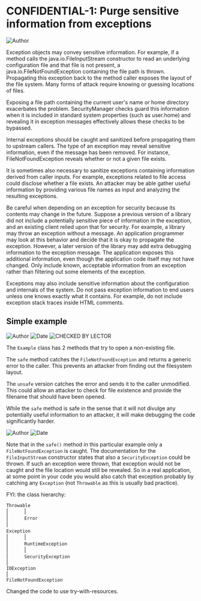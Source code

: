 # CONFIDENTIAL-1: Purge sensitive information from exceptions
![Author](https://img.shields.io/badge/Author-Oracle-blue.svg)


Exception objects may convey sensitive information. For example, if a method calls the java.io.FileInputStream constructor to read an underlying configuration file and that file is not present, a java.io.FileNotFoundException containing the file path is thrown. Propagating this exception back to the method caller exposes the layout of the file system. Many forms of attack require knowing or guessing locations of files.

Exposing a file path containing the current user's name or home directory exacerbates the problem. SecurityManager checks guard this information when it is included in standard system properties (such as user.home) and revealing it in exception messages effectively allows these checks to be bypassed.

Internal exceptions should be caught and sanitized before propagating them to upstream callers. The type of an exception may reveal sensitive information, even if the message has been removed. For instance, FileNotFoundException reveals whether or not a given file exists.

It is sometimes also necessary to sanitize exceptions containing information derived from caller inputs. For example, exceptions related to file access could disclose whether a file exists. An attacker may be able gather useful information by providing various file names as input and analyzing the resulting exceptions.

Be careful when depending on an exception for security because its contents may change in the future. Suppose a previous version of a library did not include a potentially sensitive piece of information in the exception, and an existing client relied upon that for security. For example, a library may throw an exception without a message. An application programmer may look at this behavior and decide that it is okay to propagate the exception. However, a later version of the library may add extra debugging information to the exception message. The application exposes this additional information, even though the application code itself may not have changed. Only include known, acceptable information from an exception rather than filtering out some elements of the exception.

Exceptions may also include sensitive information about the configuration and internals of the system. Do not pass exception information to end users unless one knows exactly what it contains. For example, do not include exception stack traces inside HTML comments.

## Simple example

![Author](https://img.shields.io/badge/Author-Robin.Peiremans-blue.svg)
![Date](https://img.shields.io/badge/Date-20171111-lightgrey.svg)
![CHECKED BY LECTOR](https://img.shields.io/badge/CHECKED_BY_LECTOR-YES-green.svg)


The ```Example``` class has 2 methods that try to open a non-existing file.

The ```safe``` method catches the ```FileNotFoundException``` and returns a generic error to the caller. This prevents an attacker from finding out the filesystem layout.

The ```unsafe``` version catches the error and sends it to the caller unmodified. This could allow an attacker to check for file existence and provide the filename that should have been opened.

While the ```safe``` method is safe in the sense that it will not divulge any potentially useful information to an attacker, it will make debugging the code significantly harder.

![Author](https://img.shields.io/badge/Author-Manu.DeWitte-blue.svg)
![Date](https://img.shields.io/badge/Date-20180124-lightgrey.svg)

Note that in the `safe()` method in this particular example only a `FileNotFoundException` is caught. The documentation for the `FileInputStream` constructor states that also a `SecurityException` could be thrown. If such an exception were thrown, that exception would not be caught and the file location would still be revealed. So in a real application, at some point in your code you would also catch that exception probably by catching any `Exception` (not `Throwable` as this is usually bad practice).

FYI: the class hierarchy:

`Throwable`  
&#124;&nbsp;&nbsp;&nbsp;&nbsp;&nbsp;&nbsp;&nbsp;&nbsp;&nbsp;&nbsp; 
&#124;&nbsp;&nbsp;&nbsp;&nbsp;&nbsp;  
&#124;&nbsp;&nbsp;&nbsp;&nbsp;&nbsp;&nbsp;&nbsp;&nbsp;&nbsp;&nbsp;&nbsp;`Error`  
&#124;&nbsp;&nbsp;&nbsp;&nbsp;&nbsp;     
`Exception`&nbsp;&nbsp;&nbsp;&nbsp;&nbsp;  
&#124;&nbsp;&nbsp;&nbsp;&nbsp;&nbsp;&nbsp;&nbsp;&nbsp;&nbsp;&nbsp;
&#124;&nbsp;&nbsp;&nbsp;&nbsp;&nbsp;&nbsp;&nbsp;&nbsp;&nbsp;&nbsp;  
&#124;&nbsp;&nbsp;&nbsp;&nbsp;&nbsp;&nbsp;&nbsp;&nbsp;&nbsp;&nbsp;&nbsp;`RuntimeException`   
&#124;&nbsp;&nbsp;&nbsp;&nbsp;&nbsp;&nbsp;&nbsp;&nbsp;&nbsp;&nbsp;&nbsp;&#124;&nbsp;&nbsp;&nbsp;&nbsp;&nbsp;&nbsp;&nbsp;&nbsp;&nbsp;&nbsp;&nbsp;  
&#124;&nbsp;&nbsp;&nbsp;&nbsp;&nbsp;&nbsp;&nbsp;&nbsp;&nbsp;&nbsp;&nbsp;`SecurityException`  
&#124;  
`IOException`  
&#124;  
`FileNotFoundException`

Changed the code to use try-with-resources.